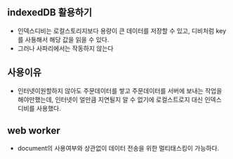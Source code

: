 ## indexedDB 활용하기

- 인덱스디비는 로컬스토리지보다 용량이 큰 데이터를 저장할 수 있고, 디비처럼 key를 사둉해서 해당 값을 읽을 수 있다.
- 그러나 사파리에서는 작동하지 않는다

## 사용이유

- 인터넷이원할하지 않아도 주문데이터를 쌓고 주문데이터를 서버에 보내는 작업을 해야만했는데, 인터넷이 얼만큼 지연될지 알 수 없기에 로컬스트로지 대신 인덱스 디비를 사용했다.

## web worker

- document의 사용여부와 상관없이 데이터 전송을 위한 멀티태스킹이 가능하다.
